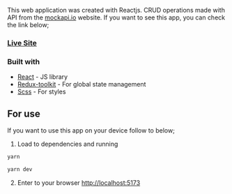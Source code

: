 This web application was created with Reactjs. CRUD operations made with API from the [mockapi.io](mockapi.io) website. If you want to see this app, you can check the link below;

### [Live Site](https://popupsmart-first-case.vercel.app)

### Built with
- [React](https://reactjs.org/) - JS library
- [Redux-toolkit](https://redux-toolkit.js.org) - For global state management
- [Scss](https://sass-lang.com) - For styles

## For use

If you want to use this app on your device follow to below;

1. Load to dependencies and running

```bash
yarn
```

```bash
yarn dev
```

2. Enter to your browser [http://localhost:5173](http://localhost:5173)
